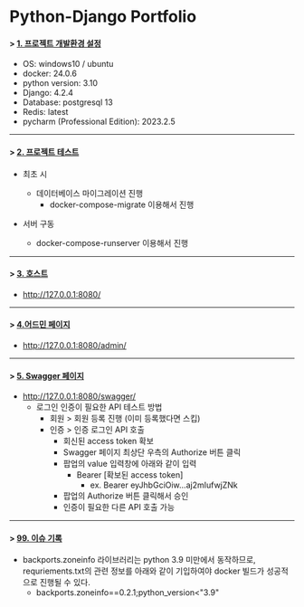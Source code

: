 # Python-Django Portfolio

#### > [1. 프로젝트 개발환경 설정](#toc_10)
* OS: windows10 / ubuntu
* docker: 24.0.6
* python version: 3.10
* Django: 4.2.4
* Database: postgresql 13
* Redis: latest
* pycharm (Professional Edition): 2023.2.5 
---
#### > [2. 프로젝트 테스트](#toc_10)
* 최초 시
  * 데이터베이스 마이그레이션 진행
    - docker-compose-migrate 이용해서 진행

* 서버 구동
  * docker-compose-runserver 이용해서 진행
---
#### > [3. 호스트](#toc_10)
* http://127.0.0.1:8080/
---
#### > [4.어드민 페이지](#toc_10)
  * http://127.0.0.1:8080/admin/
---
#### > [5. Swagger 페이지](#toc_10)  
* http://127.0.0.1:8080/swagger/
  * 로그인 인증이 필요한 API 테스트 방법
    * 회원 > 회원 등록 진행 (이미 등록했다면 스킵)
    * 인증 > 인증 로그인 API 호출
      * 회신된 access token 확보
      * Swagger 페이지 최상단 우측의 Authorize 버튼 클릭
      * 팝업의 value 입력창에 아래와 같이 입력
        * Bearer [확보된 access token]
          * ex. Bearer eyJhbGciOiw...aj2mIufwjZNk
      * 팝업의 Authorize 버튼 클릭해서 승인
      * 인증이 필요한 다른 API 호출 가능
---
#### > [99. 이슈 기록](#toc_10)
* backports.zoneinfo 라이브러리는 python 3.9 미만에서 동작하므로, requriements.txt의 관련 정보를 아래와 같이 기입하여야 docker 빌드가 성공적으로 진행될 수 있다.
  * backports.zoneinfo==0.2.1;python_version<"3.9"